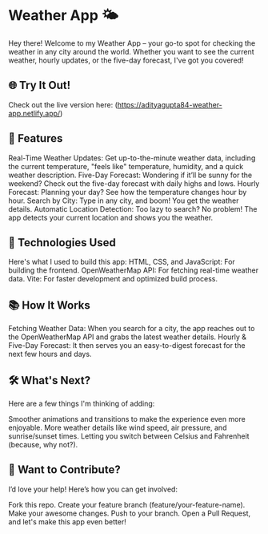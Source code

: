 # Weather App 🌤️
Hey there! Welcome to my Weather App – your go-to spot for checking the weather in any city around the world. 
Whether you want to see the current weather, hourly updates, or the five-day forecast, I've got you covered!

## 🌐 Try It Out!
Check out the live version here: (https://adityagupta84-weather-app.netlify.app/)

## 🌟 Features
Real-Time Weather Updates: Get up-to-the-minute weather data, including the current temperature, "feels like" temperature, humidity, and a quick weather description.
Five-Day Forecast: Wondering if it’ll be sunny for the weekend? Check out the five-day forecast with daily highs and lows.
Hourly Forecast: Planning your day? See how the temperature changes hour by hour.
Search by City: Type in any city, and boom! You get the weather details.
Automatic Location Detection: Too lazy to search? No problem! The app detects your current location and shows you the weather.

## 🚀 Technologies Used

Here's what I used to build this app:
HTML, CSS, and JavaScript: For building the frontend.
OpenWeatherMap API: For fetching real-time weather data.
Vite: For faster development and optimized build process.

## 📚 How It Works
Fetching Weather Data: When you search for a city, the app reaches out to the OpenWeatherMap API and grabs the latest weather details.
Hourly & Five-Day Forecast: It then serves you an easy-to-digest forecast for the next few hours and days.

## 🛠️ What's Next?

Here are a few things I'm thinking of adding:

Smoother animations and transitions to make the experience even more enjoyable.
More weather details like wind speed, air pressure, and sunrise/sunset times.
Letting you switch between Celsius and Fahrenheit (because, why not?).

## 🤝 Want to Contribute?

I’d love your help! Here’s how you can get involved:

Fork this repo.
Create your feature branch (feature/your-feature-name).
Make your awesome changes.
Push to your branch.
Open a Pull Request, and let's make this app even better!

